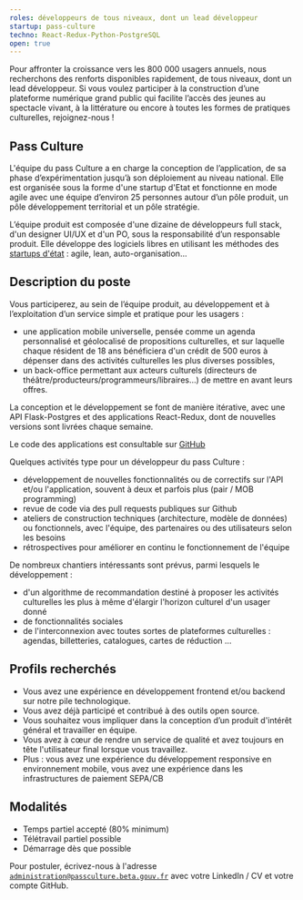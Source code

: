 ```yaml
---
roles: développeurs de tous niveaux, dont un lead développeur
startup: pass-culture
techno: React-Redux-Python-PostgreSQL
open: true
---
```


Pour affronter la croissance vers les 800 000 usagers annuels, nous recherchons des renforts disponibles rapidement, de tous niveaux, dont un lead développeur. Si vous voulez participer à la construction d’une plateforme numérique grand public qui facilite l’accès des jeunes au spectacle vivant, à la littérature ou encore à toutes les formes de pratiques culturelles, rejoignez-nous !

<!--more-->

## Pass Culture

L'équipe du pass Culture a en charge la conception de l’application, de sa phase d’expérimentation jusqu’à son déploiement au niveau national. Elle est organisée sous la forme d'une startup d'Etat et fonctionne en mode agile avec une équipe d’environ 25 personnes autour d’un pôle produit, un pôle développement territorial et un pôle stratégie.

L’équipe produit est composée d'une dizaine de développeurs full stack, d'un designer UI/UX et d'un PO, sous la responsabilité d’un responsable produit. Elle développe des logiciels libres en utilisant les méthodes des [startups d'état](https://beta.gouv.fr/apropos/) : agile, lean, auto-organisation…

## Description du poste

Vous participerez, au sein de l’équipe produit, au développement et à l’exploitation d’un service simple et pratique pour les usagers :
- une application mobile universelle, pensée comme un agenda personnalisé et géolocalisé de propositions culturelles, et sur laquelle chaque résident de 18 ans bénéficiera d'un crédit de 500 euros à dépenser dans des activités culturelles les plus diverses possibles,
- un back-office permettant aux acteurs culturels (directeurs de théâtre/producteurs/programmeurs/libraires…) de mettre en avant leurs offres.

La conception et le développement se font de manière itérative, avec une API Flask-Postgres et des applications React-Redux, dont de nouvelles versions sont livrées chaque semaine.

Le code des applications est consultable sur [GitHub](https://github.com/betagouv?q=pass-culture)

Quelques activités type pour un développeur du pass Culture :
- développement de nouvelles fonctionnalités ou de correctifs sur l'API et/ou l'application, souvent à deux et parfois plus (pair / MOB programming)
- revue de code via des pull requests publiques sur Github
- ateliers de construction techniques (architecture, modèle de données) ou fonctionnels, avec l'équipe, des partenaires ou des utilisateurs selon les besoins
- rétrospectives pour améliorer en continu le fonctionnement de l'équipe

De nombreux chantiers intéressants sont prévus, parmi lesquels le développement :
- d'un algorithme de recommandation destiné à proposer les activités culturelles les plus à même d'élargir l'horizon culturel d'un usager donné
- de fonctionnalités sociales
- de l'interconnexion avec toutes sortes de plateformes culturelles : agendas, billetteries, catalogues, cartes de réduction …

## Profils recherchés

- Vous avez une expérience en développement frontend et/ou backend sur notre pile technologique.
- Vous avez déjà participé et contribué à des outils open source.
- Vous souhaitez vous impliquer dans la conception d’un produit d'intérêt général et travailler en équipe.
- Vous avez à cœur de rendre un service de qualité et avez toujours en tête l'utilisateur final lorsque vous travaillez.
- Plus : vous avez une expérience du développement responsive en environnement mobile, vous avez une expérience dans les infrastructures de paiement SEPA/CB

## Modalités

- Temps partiel accepté (80% minimum)
- Télétravail partiel possible
- Démarrage dès que possible

Pour postuler, écrivez-nous à l'adresse [`administration@passculture.beta.gouv.fr`](mailto:administration@passculture.beta.gouv.fr) avec votre LinkedIn / CV et votre compte GitHub.
